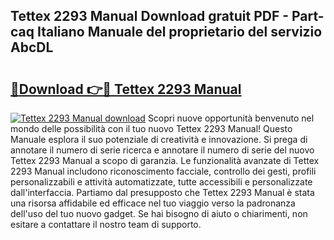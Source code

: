 ## Tettex 2293 Manual Download gratuit PDF - Part-caq Italiano Manuale del proprietario del servizio AbcDL

# <h2><a href="http://df9utk.blite.top/?on=Tettex+2293+Manual">🔗Download 👉🔴 Tettex 2293 Manual</a></h2>

[![Tettex 2293 Manual download](https://i.imgur.com/lujVjoI.png)](http://df9utk.blite.top/?on=Tettex+2293+Manual)
Scopri nuove opportunità benvenuto nel mondo delle possibilità con il tuo nuovo Tettex 2293 Manual! Questo Manuale esplora il suo potenziale di creatività e innovazione. Si prega di annotare il numero di serie ricerca e annotare il numero di serie del nuovo Tettex 2293 Manual a scopo di garanzia. Le funzionalità avanzate di Tettex 2293 Manual includono riconoscimento facciale, controllo dei gesti, profili personalizzabili e attività automatizzate, tutte accessibili e personalizzate dall'interfaccia. Partiamo dal presupposto che Tettex 2293 Manual è stata una risorsa affidabile ed efficace nel tuo viaggio verso la padronanza dell'uso del tuo nuovo gadget. Se hai bisogno di aiuto o chiarimenti, non esitare a contattare il nostro team di supporto.
